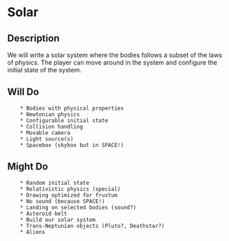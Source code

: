 Solar
=====

Description
-----------
We will write a solar system where the bodies follows a subset of the laws of 
physics. The player can move around in the system and configure the initial
state of the system.

Will Do
-------
        * Bodies with physical properties
        * Newtonian physics
        * Configurable initial state
        * Collision handling
        * Movable camera
        * Light source(s)
        * Spacebox (skybox but in SPACE!)


Might Do
--------
        * Random initial state
        * Relativistic physics (special)
        * Drawing optimized for frustum
        * No sound (because SPACE!)
        * Landing on selected bodies (sound?)
        * Asteroid belt
        * Build our solar system
        * Trans-Neptunian objects (Pluto?, Deathstar?)
        * Aliens
